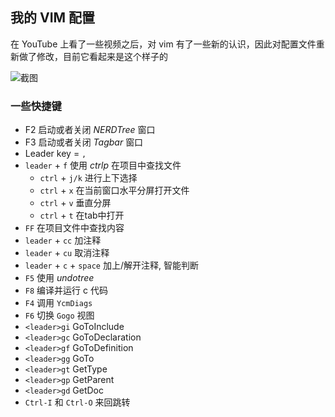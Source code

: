 ## 我的 VIM 配置

在 YouTube 上看了一些视频之后，对 vim 有了一些新的认识，因此对配置文件重新做了修改，目前它看起来是这个样子的

![截图](https://files.jiaozhu.net/blog/fjig2.jpg)

### 一些快捷键

- F2 启动或者关闭 *NERDTree* 窗口
- F3 启动或者关闭 *Tagbar* 窗口
- Leader key = `,`
- `leader` + `f` 使用 *ctrlp* 在项目中查找文件
    - `ctrl` + `j/k` 进行上下选择
    - `ctrl` + `x` 在当前窗口水平分屏打开文件
    - `ctrl` + `v` 垂直分屏
    - `ctrl` + `t` 在tab中打开
- `FF` 在项目文件中查找内容
- `leader` + `cc` 加注释
- `leader` + `cu` 取消注释
- `leader` + `c` + `space` 加上/解开注释, 智能判断
- `F5` 使用 *undotree*
- `F8` 编译并运行 c 代码
- `F4` 调用 `YcmDiags`
- `F6` 切换 `Gogo` 视图
- `<leader>gi` GoToInclude
- `<leader>gc` GoToDeclaration
- `<leader>gf` GoToDefinition
- `<leader>gg` GoTo
- `<leader>gt` GetType
- `<leader>gp` GetParent
- `<leader>gd` GetDoc
- `Ctrl-I` 和 `Ctrl-O` 来回跳转

